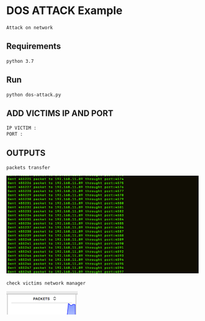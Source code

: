 # DOS ATTACK Example 

    Attack on network 

## Requirements

    python 3.7 

## Run   

    python dos-attack.py

## ADD VICTIMS IP AND PORT

    IP VICTIM : 
    PORT : 

## OUTPUTS


```
packets transfer
```

![Screenshot](second.png)

```
check victims network manager
```

![Screenshot](last.png)
